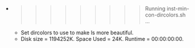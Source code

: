 * >>>>>>>>> Running inst-min-con-dircolors.sh ...
  * Set dircolors to use  to make ls more beautiful.
  * Disk size = 1194252K. Space Used = 24K. Runtime = 00:00:00:00.
